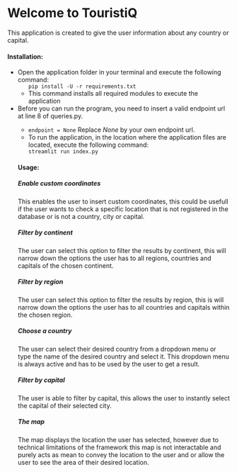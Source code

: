 <h1>Welcome to TouristiQ</h1>

This application is created to give the user information about any country or capital.

<h4>Installation:</h4>
<ul>
<li>Open the application folder in your terminal and execute the following command: 
<ul>
<code>pip install -U -r requirements.txt</code>
<li>This command installs all required modules to execute the application </li>
</li>
</ul>
<li>Before you can run the program, you need to insert a valid endpoint url at line 8 of queries.py.</li>
<ul>
<li><code>endpoint = None</code> Replace <em>None</em> by your own endpoint url.</li>
<li>To run the application, in the location where the application files are located, execute the following command: </li>
<code>streamlit run index.py </code>
</ul>

<h4>Usage:</h4>

<h5>Enable custom coordinates</h5>
<p>This enables the user to insert custom coordinates, this could be usefull if the user wants to check a specific location that is not registered in the database or is not a country, city or capital.</p>

<h5>Filter by continent</h5>
<p>The user can select this option to filter the results by continent, this will narrow down the options the user has to all regions, countries and capitals of the chosen continent.</p>

<h5>Filter by region</h5>
<p>The user can select this option to filter the results by region, this is will narrow down the options the user has to all countries and capitals within the chosen region.</p>

<h5>Choose a country</h5>
<p>The user can select their desired country from a dropdown menu or type the name of the desired country and select it. This dropdown menu is always active and has to be used by the user to get a result.</p>

<h5>Filter by capital</h5>
<p>The user is able to filter by capital, this allows the user to instantly select the capital of their selected city.</p>

<h5>The map</h5>
<p>The map displays the location the user has selected, however due to technical limitations of the framework this map is not interactable and purely acts as mean to convey the location to the user and or allow the user to see the area of their desired location.</p>
